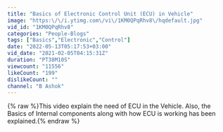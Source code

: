 ```yaml
---
title: "Basics of Electronic Control Unit (ECU) in Vehicle"
image: "https:\/\/i.ytimg.com\/vi\/1KM0QPqRhv8\/hqdefault.jpg"
vid_id: "1KM0QPqRhv8"
categories: "People-Blogs"
tags: ["Basics","Electronic","Control"]
date: "2022-05-13T05:17:53+03:00"
vid_date: "2021-02-05T04:15:31Z"
duration: "PT38M10S"
viewcount: "11556"
likeCount: "199"
dislikeCount: ""
channel: "B Ashok"
---
```

{% raw %}This video explain the need of ECU in the Vehicle. Also, the Basics of Internal components along with how ECU is working has been explained.{% endraw %}
